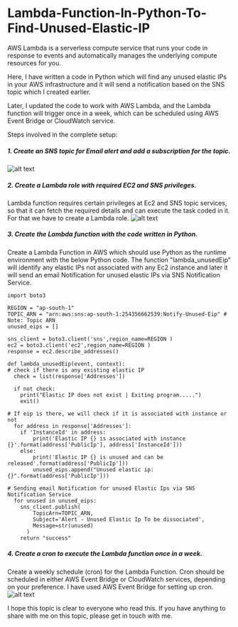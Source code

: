 # Lambda-Function-In-Python-To-Find-Unused-Elastic-IP

AWS Lambda is a serverless compute service that runs your code in response to events and automatically manages the underlying compute resources for you.

Here, I have written a code in Python which will find any unused elastic IPs in your AWS infrastructure and it will send a notification based on the SNS topic which I created earlier. 

Later, I updated the code to work with AWS Lambda, and the Lambda function will trigger once in a week, which can be scheduled using AWS Event Bridge or CloudWatch service.

Steps involved in the complete setup:

##### 1. Create an SNS topic for Email alert and add a subscription for the topic.
![alt text](https://s3.ap-south-1.amazonaws.com/githubpjts.aneeshponnu.tech/SNS+Topic.PNG "SNS topic for Email ALert")
##### 2. Create a Lambda role with required EC2 and SNS privileges. 
Lambda function requires certain privileges at Ec2 and SNS topic services, so that it can fetch the required details and can execute the task coded in it. For that we have to create a Lambda role.
![alt text](https://s3.ap-south-1.amazonaws.com/githubpjts.aneeshponnu.tech/Lambda+Role.PNG "Lambda Role for Access")
##### 3. Create the Lambda function with the code written in Python.
Create a Lambda Function in AWS which should use Python as the runtime environment with the below Python code.
The function "lambda_unusedEip" will identify any elastic IPs not associated with any Ec2 instance and later it will send an email Notification for unused elastic IPs via SNS Notification Service.
```
import boto3

REGION = "ap-south-1"
TOPIC_ARN = "arn:aws:sns:ap-south-1:254356662539:Notify-Unused-Eip" # Note: Topic ARN
unused_eips = []

sns_client = boto3.client('sns',region_name=REGION )
ec2 = boto3.client('ec2',region_name=REGION )
response = ec2.describe_addresses()

def lambda_unusedEip(event, context):
# check if there is any existing elastic IP
  check = list(response['Addresses'])

  if not check:
    print("Elastic IP does not exist | Exiting program.....")
    exit()

# If eip is there, we will check if it is associated with instance or not
  for address in response['Addresses']:
    if 'InstanceId' in address:
        print('Elastic IP {} is associated with instance {}'.format(address['PublicIp'], address['InstanceId']))
    else:
        print('Elastic IP {} is unused and can be released'.format(address['PublicIp']))
        unused_eips.append("Unused elastic ip: {}".format(address['PublicIp']))

# Sending email Notification for unused Elastic Ips via SNS Notification Service   
  for unused in unused_eips:
    sns_client.publish(
        TopicArn=TOPIC_ARN, 
        Subject='Alert - Unused Elastic Ip To be dissociated',
        Message=str(unused)
      )
    return "success"
```
##### 4. Create a cron to execute the Lambda function once in a week.
Create a weekly schedule (cron) for the Lambda Function. Cron should be scheduled in either AWS Event Bridge or CloudWatch services, depending on your preference. I have used AWS Event Bridge for setting up cron.
![alt text](https://s3.ap-south-1.amazonaws.com/githubpjts.aneeshponnu.tech/Cron+Event.PNG "AWS Event Bridge")

I hope this topic is clear to everyone who read this. If you have anything to share with me on this topic, please get in touch with me.
